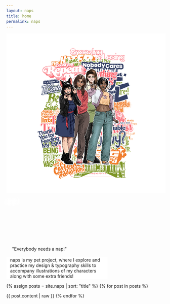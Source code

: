 ```yaml
---
layout: naps
title: home
permalink: naps
---
```


<div class="container" style="max-width:1200px">
    <div class="container-item" style="max-height:100vh;padding:0">
        <img src="/assets/naps/thegirls-promo.png" title="the girls!" style="z-index:-1;max-height:none;image-rendering:pixelated">
    </div>
    <div class="container-item footer">
        <div style="width:440px;height:128px;filter:url(#binary) drop-shadow(4px 4px 0 #fff) drop-shadow(-4px 4px 0 #fff) drop-shadow(-4px -4px 0 #fff) drop-shadow(4px -4px 0 #fff)">
            <div class="naps-polygon">
                <p class="naps-title" style="color:white; position:relative; top:-5%">
                    naps!
                </p>
            </div>
        </div>
        <P class="random-voice binary" style="white-space:nowrap;margin:18px;margin-top:21px">
            "Everybody needs a nap!"
        </p>
        <div style="background:white; max-width:320px">
            <p class="binary" style="margin-left:12px;margin-right:12px;margin-top:6px;margin-bottom:6px">
                naps is my pet project, where I explore and practice my design & typography skills to accompany illustrations of my characters along with some extra friends!
            </p>
        </div>
    </div>
</div>

{% assign posts = site.naps | sort: "title" %}
{% for post in posts %}
<!-- split -->
{{ post.content | raw }}
{% endfor %}